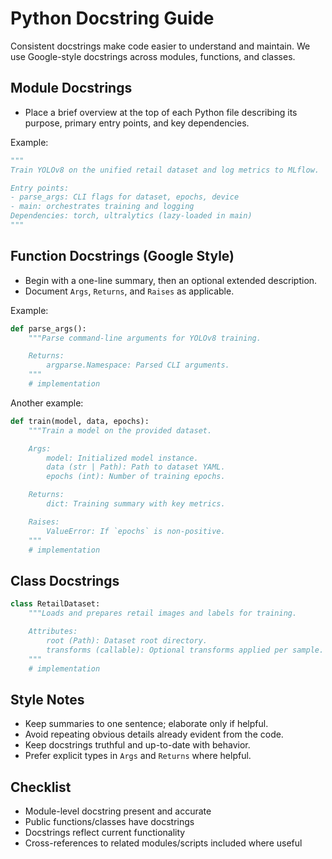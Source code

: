 # Python Docstring Guide

Consistent docstrings make code easier to understand and maintain. We use Google-style docstrings across modules, functions, and classes.

## Module Docstrings
- Place a brief overview at the top of each Python file describing its purpose, primary entry points, and key dependencies.

Example:
```python
"""
Train YOLOv8 on the unified retail dataset and log metrics to MLflow.

Entry points:
- parse_args: CLI flags for dataset, epochs, device
- main: orchestrates training and logging
Dependencies: torch, ultralytics (lazy-loaded in main)
"""
```

## Function Docstrings (Google Style)
- Begin with a one-line summary, then an optional extended description.
- Document `Args`, `Returns`, and `Raises` as applicable.

Example:
```python
def parse_args():
    """Parse command-line arguments for YOLOv8 training.

    Returns:
        argparse.Namespace: Parsed CLI arguments.
    """
    # implementation
```

Another example:
```python
def train(model, data, epochs):
    """Train a model on the provided dataset.

    Args:
        model: Initialized model instance.
        data (str | Path): Path to dataset YAML.
        epochs (int): Number of training epochs.

    Returns:
        dict: Training summary with key metrics.

    Raises:
        ValueError: If `epochs` is non-positive.
    """
    # implementation
```

## Class Docstrings
```python
class RetailDataset:
    """Loads and prepares retail images and labels for training.

    Attributes:
        root (Path): Dataset root directory.
        transforms (callable): Optional transforms applied per sample.
    """
    # implementation
```

## Style Notes
- Keep summaries to one sentence; elaborate only if helpful.
- Avoid repeating obvious details already evident from the code.
- Keep docstrings truthful and up-to-date with behavior.
- Prefer explicit types in `Args` and `Returns` where helpful.

## Checklist
- Module-level docstring present and accurate
- Public functions/classes have docstrings
- Docstrings reflect current functionality
- Cross-references to related modules/scripts included where useful